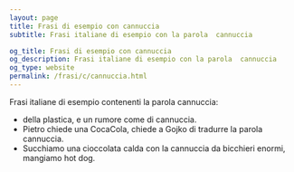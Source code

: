 ```yaml
---
layout: page
title: Frasi di esempio con cannuccia 
subtitle: Frasi italiane di esempio con la parola  cannuccia

og_title: Frasi di esempio con cannuccia 
og_description: Frasi italiane di esempio con la parola  cannuccia
og_type: website
permalink: /frasi/c/cannuccia.html
---
```


Frasi italiane di esempio contenenti la parola cannuccia:


- della plastica, e un rumore come di cannuccia.
- Pietro chiede una CocaCola, chiede a Gojko di tradurre la parola cannuccia.
- Succhiamo una cioccolata calda con la cannuccia da bicchieri enormi, mangiamo hot dog.
